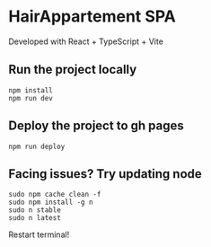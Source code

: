 # HairAppartement SPA

Developed with React + TypeScript + Vite

## Run the project locally

```
npm install
npm run dev
```

## Deploy the project to gh pages

```
npm run deploy
```

## Facing issues? Try updating node

```
sudo npm cache clean -f
sudo npm install -g n
sudo n stable
sudo n latest
```

Restart terminal!
